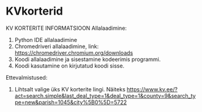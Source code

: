 # KVkorterid

KV KORTERITE INFORMATSIOON
Allalaadimine:
1. Python IDE allalaadimine
2. Chromedriveri allalaadimine, link: https://chromedriver.chromium.org/downloads
3. Koodi allalaadimine ja sisestamine kodeerimis programmi.
4. Koodi kasutamine on kirjutatud koodi sisse.


Ettevalmistused:
1. Lihtsalt valige üks KV korterite lingi.
Näiteks https://www.kv.ee/?act=search.simple&last_deal_type=1&deal_type=1&county=9&search_type=new&parish=1045&city%5B0%5D=5722


